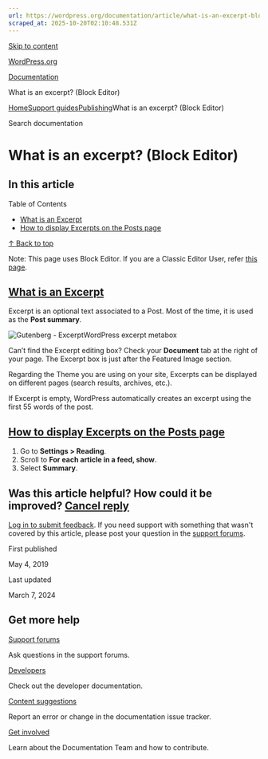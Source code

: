 ```yaml
---
url: https://wordpress.org/documentation/article/what-is-an-excerpt-block-editor
scraped_at: 2025-10-20T02:10:48.531Z
---
```


[Skip to content](https://wordpress.org/documentation/article/what-is-an-excerpt-block-editor/#wp--skip-link--target)

[WordPress.org](https://wordpress.org/)

[Documentation](https://wordpress.org/documentation)

What is an excerpt? (Block Editor)

[Home](https://wordpress.org/documentation)[Support guides](https://wordpress.org/documentation/support-guides/)[Publishing](https://wordpress.org/documentation/category/publishing/)What is an excerpt? (Block Editor)

Search documentation

# What is an excerpt? (Block Editor)

## In this article

Table of Contents

- [What is an Excerpt](https://wordpress.org/documentation/article/what-is-an-excerpt-block-editor/#what-is-an-excerpt)
- [How to display Excerpts on the Posts page](https://wordpress.org/documentation/article/what-is-an-excerpt-block-editor/#how-to-display-excerpts-on-the-posts-page)

[↑ Back to top](https://wordpress.org/documentation/article/what-is-an-excerpt-block-editor/#wp--skip-link--target)

Note: This page uses Block Editor. If you are a Classic Editor User, refer [this page](https://wordpress.org/support/article/excerpt/).

## [What is an Excerpt](https://wordpress.org/documentation/article/what-is-an-excerpt-block-editor/\#what-is-an-excerpt)

Excerpt is an optional text associated to a Post. Most of the time, it is used as the **Post summary**.

![Gutenberg - Excerpt](https://wordpress.org/documentation/files/2019/05/Gutenberg-Excerpt.png)WordPress excerpt metabox

Can’t find the Excerpt editing box? Check your **Document** tab at the right of your page. The Excerpt box is just after the Featured Image section.

Regarding the Theme you are using on your site, Excerpts can be displayed on different pages (search results, archives, etc.).

If Excerpt is empty, WordPress automatically creates an excerpt using the first 55 words of the post.

## [How to display Excerpts on the Posts page](https://wordpress.org/documentation/article/what-is-an-excerpt-block-editor/\#how-to-display-excerpts-on-the-posts-page)

1. Go to **Settings > Reading**.
2. Scroll to **For each article in a feed, show**.
3. Select **Summary**.

## Was this article helpful? How could it be improved? [Cancel reply](https://wordpress.org/documentation/article/what-is-an-excerpt-block-editor/\#respond)

[Log in to submit feedback](https://login.wordpress.org/?redirect_to=https%3A%2F%2Fwordpress.org%2Fdocumentation%2Farticle%2Fwhat-is-an-excerpt-block-editor%2F&locale=en_US). If you need support with something that wasn't covered by this article, please post your question in the [support forums](https://wordpress.org/support/forums/).

First published

May 4, 2019

Last updated

March 7, 2024

## Get more help

[Support forums](https://wordpress.org/support/forums/)

Ask questions in the support forums.

[Developers](https://developer.wordpress.org/)

Check out the developer documentation.

[Content suggestions](https://github.com/WordPress/Documentation-Issue-Tracker/issues)

Report an error or change in the documentation issue tracker.

[Get involved](https://make.wordpress.org/docs/)

Learn about the Documentation Team and how to contribute.